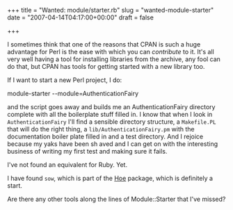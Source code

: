 +++
title = "Wanted: module/starter.rb"
slug = "wanted-module-starter"
date = "2007-04-14T04:17:00+00:00"
draft = false

+++

I sometimes think that one of the reasons that CPAN is such a huge advantage for Perl is the ease with which you can *contribute* to it. It's all very well having a tool for installing libraries from the archive, any fool can do that, but CPAN has tools for getting started with a new library too.

If I want to start a new Perl project, I do:

module-starter --module=AuthenticationFairy

and the script goes away and builds me an AuthenticationFairy directory complete with all the boilerplate stuff filled in. I know that when I look in `AuthenticationFairy` I'll find a sensible directory structure, a `Makefile.PL` that will do the right thing, a `lib/AuthenticationFairy.pm` with the documentation boiler plate filled in and a test directory. And I rejoice because my yaks have been sh aved and I can get on with the interesting business of writing my first test and making sure it fails.

I've not found an equivalent for Ruby. Yet.

I have found `sow`, which is part of the [Hoe](http://blog.zenspider.com/archives/2007/02/hoe_version_120_has_been_released.html) package, which is definitely a start.

Are there any other tools along the lines of Module::Starter that I've missed?
